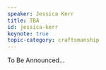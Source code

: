 ```yaml
---
speaker: Jessica Kerr
title: TBA
id: jessica-kerr
keynote: true
topic-category: craftsmanship
---
```


<!--<a href="http://www.slideshare.net/Kevlin/the-error-of-our-ways">[Slides]</a>-->

To Be Announced...

